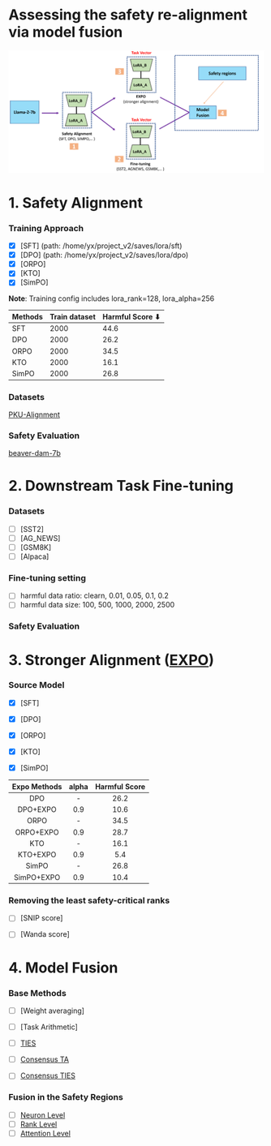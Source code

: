 # Assessing the safety re-alignment via model fusion 
![image](overview.png)

# 1. Safety Alignment
### Training Approach
- [x] [SFT] (path: /home/yx/project_v2/saves/lora/sft)
- [x] [DPO]  (path: /home/yx/project_v2/saves/lora/dpo)
- [x] [ORPO]
- [x] [KTO]
- [x] [SimPO] 

**Note**: Training config includes lora_rank=128, lora_alpha=256 

| Methods | Train dataset | Harmful Score ⬇ |
|---------|---------------|-----------------|
| SFT     | 2000          | 44.6            |
| DPO     | 2000          | 26.2            |
| ORPO    | 2000          | 34.5            |
| KTO     | 2000          | 16.1            |
| SimPO   | 2000          | 26.8            |


### Datasets
[PKU-Alignment](https://huggingface.co/PKU-Alignment)

### Safety Evaluation
[beaver-dam-7b](https://huggingface.co/PKU-Alignment/beaver-dam-7b)


# 2. Downstream Task Fine-tuning

### Datasets
- [ ] [SST2]
- [ ] [AG_NEWS]
- [ ] [GSM8K]
- [ ] [Alpaca]

### Fine-tuning setting
- [ ] harmful data ratio: clearn, 0.01, 0.05, 0.1, 0.2
- [ ] harmful data size: 100, 500, 1000, 2000, 2500

### Safety Evaluation


# 3. Stronger Alignment ([EXPO](https://arxiv.org/abs/2404.16792))

### Source Model
- [X] [SFT]
- [X] [DPO]
- [X] [ORPO]
- [X] [KTO]
- [X] [SimPO]


| Expo Methods | alpha | Harmful Score |
|:------------:|:-----:|:-------------:|
| DPO          | -     |     26.2      |
| DPO+EXPO     | 0.9   |     10.6      |
| ORPO         | -     |     34.5      |
| ORPO+EXPO    | 0.9   |     28.7      |
| KTO          | -     |     16.1      |
| KTO+EXPO     | 0.9   |      5.4      |
| SimPO        | -     |     26.8      |
| SimPO+EXPO   | 0.9   |     10.4      |

### Removing the least safety-critical ranks
- [ ] [SNIP score]
- [ ] [Wanda score]


# 4. Model Fusion
### Base Methods
- [ ] [Weight averaging]
- [ ] [Task Arithmetic]
- [ ] [TIES](http://arxiv.org/abs/2306.01708v2)
- [ ] [Consensus TA](https://arxiv.org/abs/2405.07813)
- [ ] [Consensus TIES](https://arxiv.org/abs/2405.07813)


### Fusion in the Safety Regions
- [ ] [Neuron Level](https://arxiv.org/abs/2402.05162)
- [ ] [Rank Level](https://arxiv.org/abs/2402.05162)
- [ ] [Attention Level](https://arxiv.org/abs/2406.01563)